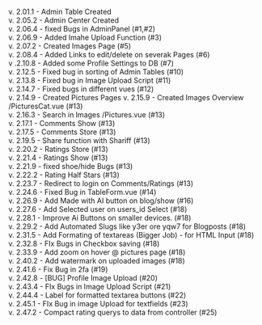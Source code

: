 v. 2.01.1 - Admin Table Created  
v. 2.05.2 - Admin Center Created  
v. 2.06.4 - fixed Bugs in AdminPanel (#1,#2)  
v. 2.06.9 - Added Imahe Upload Function (#3)  
v. 2.07.2 - Created Images Page (#5)  
v. 2.08.4 - Added Links to edit/delete on severak Pages (#6)  
v .2.10.8 - Added some Profile Settings to DB (#7)  
v. 2.12.5 - Fixed bug in sorting of Admin Tables (#10)  
v. 2.13.8 - Fixed bug  in Image Upload Script (#11)  
v. 2.14.7 - Fixed bugs in different vues (#12)  
v. 2.14.9 - Created Pictures Pages
v. 2.15.9 - Created Images Overview /PicturesCat.vue (#13)  
v. 2.16.3 - Search in Images /Pictures.vue (#13)  
v. 2.17.1 - Comments Show (#13)  
v. 2.17.5 - Comments Store (#13)  
v. 2.19.5 - Share function with Shariff  (#13)  
v. 2.20.2 - Ratings Store  (#13)  
v. 2.21.4 - Ratings Show (#13)  
v. 2.21.9 - fixed shoe/hide Bugs (#13)  
v. 2.22.2 - Rating Half Stars (#13)  
v. 2.23.7 - Redirect to login on Comments/Ratings (#13)  
v. 2.24.6 - Fixed Bug in TableForm.vue (#14)  
v. 2.26.9 - Add Made with AI button on blog/show (#16)  
v. 2.27.6 - Add Selected user on users_id Select (#18)  
v. 2.28.1 - Improve Ai Buttons on smaller devices. (#18)  
v. 2.29.2 - Add Automated Slugs like y3er ore yqw7 for Blogposts (#18)  
v. 2.31.5 - Add Formating of textareas (Bigger Job) - for HTML Input (#18)  
v. 2.32.8 - FIx Bugs in Checkbox saving (#18)  
v. 2.33.9 - Add zoom on hover @ pictures page (#18)  
v. 2.40.2 - Add watermark on uploaded images (#18)  
v. 2.41.6 - Fix Bug in 2fa (#19)  
v. 2.42.8 - [BUG] Profile Image Upload (#20)  
v. 2.43.4 - FIx Bugs in Image Upload Script (#21)  
v. 2.44.4 - Label for formatted textarea buttons (#22)  
v. 2.45.1 - FIx Bug in image Upload for textfields (#23)  
v. 2.47.2 - Compact rating querys to data from controller (#25)  
